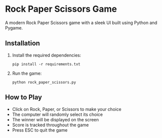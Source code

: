 # Rock Paper Scissors Game

A modern Rock Paper Scissors game with a sleek UI built using Python and Pygame.

## Installation

1. Install the required dependencies:
   ```
   pip install -r requirements.txt
   ```

2. Run the game:
   ```
   python rock_paper_scissors.py
   ```

## How to Play

- Click on Rock, Paper, or Scissors to make your choice
- The computer will randomly select its choice
- The winner will be displayed on the screen
- Score is tracked throughout the game
- Press ESC to quit the game
  
